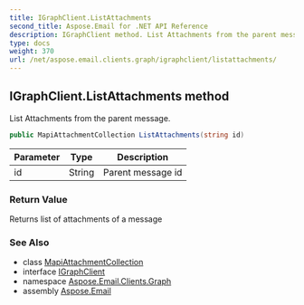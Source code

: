 ```yaml
---
title: IGraphClient.ListAttachments
second_title: Aspose.Email for .NET API Reference
description: IGraphClient method. List Attachments from the parent message
type: docs
weight: 370
url: /net/aspose.email.clients.graph/igraphclient/listattachments/
---
```

## IGraphClient.ListAttachments method

List Attachments from the parent message.

```csharp
public MapiAttachmentCollection ListAttachments(string id)
```

| Parameter | Type | Description |
| --- | --- | --- |
| id | String | Parent message id |

### Return Value

Returns list of attachments of a message

### See Also

* class [MapiAttachmentCollection](../../../aspose.email.mapi/mapiattachmentcollection/)
* interface [IGraphClient](../)
* namespace [Aspose.Email.Clients.Graph](../../igraphclient/)
* assembly [Aspose.Email](../../../)


